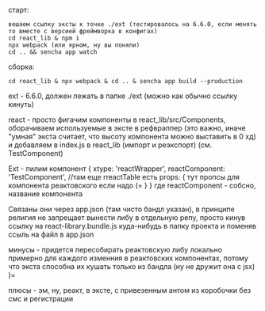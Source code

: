 старт:
```
вешаем ссылку эксты к точке ./ext (тестировалось на 6.6.0, если менять то вместе с версией фреймворка в конфигах)
cd react_lib & npm i
npx webpack (или ярном, ну вы поняли)
cd .. && sencha app watch
```
сборка:
```
cd react_lib & npx webpack & cd .. & sencha app build --production
```

ext - 6.6.0, должен лежать в папке ./ext (можно как обычно ссылку кинуть)

react - просто фигачим компоненты в react_lib/src/Components, оборачиваем используемые в эксте в рефвраппер (это важно, иначе "умная" экста считает, что высоту компонента можно выставить в 0 хд) и добавляем в index.js в react_lib (импорт и реэкспорт) (см. TestComponent)

Ext - пилим компонент
  {
      xtype: 'reactWrapper',
      reactComponent: 'TestComponent', //там еще rreactTable есть
      props: {
        тут пропсы для компонента реактовского если надо (=
      }
  }
где reactComponent - собсно, название компонента

Связаны они через app.json (там чисто бандл указан), в принципе религия не запрещает вынести либу в отдельную репу, просто кинув ссылку на react-library.bundle.js куда-нибудь в папку проекта и поменяв ссыль на файл в app.json

минусы - придется пересобирать реактовскую либу локально примерно для каждого изменния в реактовских компонентах, потому что экста способна их кушать только из бандла (ну не дружит она с jsx) )=

плюсы - эм, ну, реакт, в эксте, с привезенным антом из коробочки без смс и регистрации

